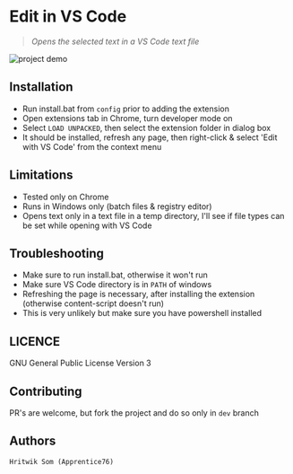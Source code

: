 # Edit in VS Code
> _Opens the selected text in a VS Code text file_

![project demo](https://media.giphy.com/media/5dRd9AhjMxnXOityB5/giphy.gif)

## Installation
- Run install.bat from `config` prior to adding the extension
- Open extensions tab in Chrome, turn developer mode on
- Select `LOAD UNPACKED`, then select the extension folder in dialog box
- It should be installed, refresh any page, then right-click & select 'Edit with VS Code' from the context menu

## Limitations
- Tested only on Chrome
- Runs in Windows only (batch files & registry editor)
- Opens text only in a text file in a temp directory, I'll see if file types can be set while opening with VS Code

## Troubleshooting
- Make sure to run install.bat, otherwise it won't run
- Make sure VS Code directory is in `PATH` of windows
- Refreshing the page is necessary, after installing the extension (otherwise content-script doesn't run)
- This is very unlikely but make sure you have powershell installed


## LICENCE
 GNU General Public License Version 3
 
## Contributing
PR's are welcome, but fork the project and do so only in `dev` branch

## Authors
 `Hritwik Som (Apprentice76)`
